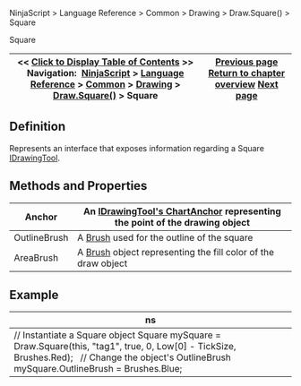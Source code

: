﻿
NinjaScript > Language Reference > Common > Drawing > Draw.Square() > Square

Square

| << [Click to Display Table of Contents](square.md) >> **Navigation:**     [NinjaScript](ninjascript-1.md) > [Language Reference](language_reference_wip-1.md) > [Common](common-1.md) > [Drawing](drawing-1.md) > [Draw.Square()](draw_square-1.md) > Square | [Previous page](draw_square-1.md) [Return to chapter overview](draw_square-1.md) [Next page](draw_text-1.md) |
| --- | --- |
## Definition
Represents an interface that exposes information regarding a Square [IDrawingTool](idrawingtool-1.md).
 
## Methods and Properties

| Anchor | An [IDrawingTool's ChartAnchor](idrawingtool-1.htm#chartanchor) representing the point of the drawing object |
| --- | --- |
| OutlineBrush | A [Brush](http://msdn.microsoft.com/en-us/library/system.windows.media.brush(v=vs.110).aspx) used for the outline of the square |
| AreaBrush | A [Brush](http://msdn.microsoft.com/en-us/library/system.windows.media.brush(v=vs.110).aspx) object representing the fill color of the draw object |
## 
## 
## 
## Example

| ns |
| --- |
| // Instantiate a Square object Square mySquare = Draw.Square(this, "tag1", true, 0, Low[0] - TickSize, Brushes.Red);   // Change the object's OutlineBrush mySquare.OutlineBrush = Brushes.Blue; |
